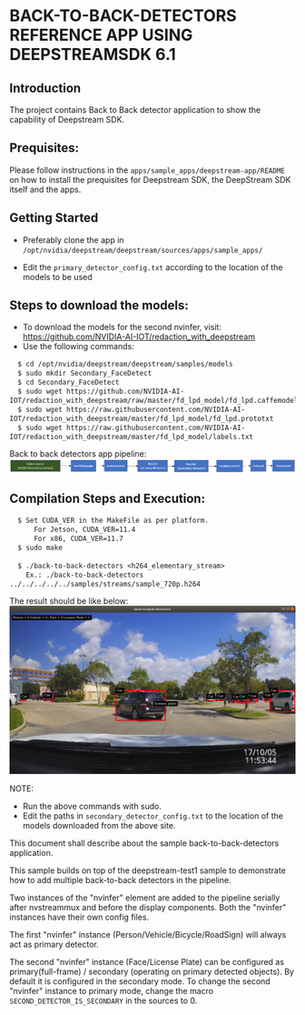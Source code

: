 # BACK-TO-BACK-DETECTORS REFERENCE APP USING DEEPSTREAMSDK 6.1

## Introduction
The project contains Back to Back detector application to show the
capability of Deepstream SDK.

## Prequisites:

Please follow instructions in the `apps/sample_apps/deepstream-app/README` on how
to install the prequisites for Deepstream SDK, the DeepStream SDK itself and the
apps.

## Getting Started

- Preferably clone the app in
  `/opt/nvidia/deepstream/deepstream/sources/apps/sample_apps/`

- Edit the `primary_detector_config.txt` according to the location of the models to be used

## Steps to download the models:
- To download the models for the second nvinfer, visit:
  https://github.com/NVIDIA-AI-IOT/redaction_with_deepstream
-  Use the following commands:
```
  $ cd /opt/nvidia/deepstream/deepstream/samples/models
  $ sudo mkdir Secondary_FaceDetect
  $ cd Secondary_FaceDetect
  $ sudo wget https://github.com/NVIDIA-AI-IOT/redaction_with_deepstream/raw/master/fd_lpd_model/fd_lpd.caffemodel
  $ sudo wget https://raw.githubusercontent.com/NVIDIA-AI-IOT/redaction_with_deepstream/master/fd_lpd_model/fd_lpd.prototxt
  $ sudo wget https://raw.githubusercontent.com/NVIDIA-AI-IOT/redaction_with_deepstream/master/fd_lpd_model/labels.txt
```

Back to back detectors app pipeline:
![DS Back to back detectors Pipeline](.backtobackdetectors_pipeline.png)

## Compilation Steps and Execution:
```
  $ Set CUDA_VER in the MakeFile as per platform.
      For Jetson, CUDA_VER=11.4
      For x86, CUDA_VER=11.7
  $ sudo make

  $ ./back-to-back-detectors <h264_elementary_stream>
    Ex.: ./back-to-back-detectors ../../../../../samples/streams/sample_720p.h264
```
The result should be like below:
  ![DS Back to Back Detectors Screenshot](.backtobackdetectors.png)

NOTE:
- Run the above commands with sudo.
- Edit the paths in `secondary_detector_config.txt` to the location of the models
  downloaded from the above site.

This document shall describe about the sample back-to-back-detectors application.

This sample builds on top of the deepstream-test1 sample to demonstrate how to
add multiple back-to-back detectors in the pipeline.

Two instances of the "nvinfer" element are added to the pipeline serially after
nvstreammux and before the display components. Both the "nvinfer" instances have
their own config files.

The first "nvinfer" instance (Person/Vehicle/Bicycle/RoadSign) will always act
as primary detector.

The second "nvinfer" instance (Face/License Plate) can be configured as
primary(full-frame) / secondary (operating on primary detected objects). By
default it is configured in the secondary mode. To change the second "nvinfer"
instance to primary mode, change the macro `SECOND_DETECTOR_IS_SECONDARY` in the
sources to 0.

